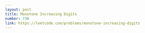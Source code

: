 ```yaml
---
layout: post
title: Monotone Increasing Digits
number: 738
link: https://leetcode.com/problems/monotone-increasing-digits
---
```

